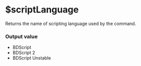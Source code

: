 # $scriptLanguage
Returns the name of scripting language used by the command.

### Output value
- BDScript
- BDScript 2
- BDScript Unstable
